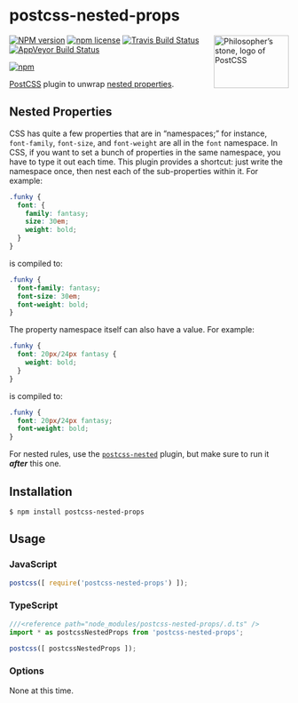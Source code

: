 # postcss-nested-props

<img align="right" width="135" height="95"
     title="Philosopher’s stone, logo of PostCSS"
     src="http://postcss.github.io/postcss/logo-leftp.png">

[![NPM version](http://img.shields.io/npm/v/postcss-nested-props.svg?style=flat)](https://www.npmjs.org/package/postcss-nested-props)
[![npm license](http://img.shields.io/npm/l/postcss-nested-props.svg?style=flat-square)](https://www.npmjs.org/package/postcss-nested-props)
[![Travis Build Status](https://img.shields.io/travis/jedmao/postcss-nested-props.svg?label=unix)](https://travis-ci.org/jedmao/postcss-nested-props)
[![AppVeyor Build Status](https://img.shields.io/appveyor/ci/jedmao/postcss-nested-props.svg?label=windows)](https://ci.appveyor.com/project/jedmao/postcss-nested-props)

[![npm](https://nodei.co/npm/postcss-nested-props.svg?downloads=true)](https://nodei.co/npm/postcss-nested-props/)

[PostCSS](https://github.com/postcss/postcss) plugin to unwrap [nested properties](http://sass-lang.com/documentation/file.SASS_REFERENCE.html#nested_properties).

## Nested Properties

CSS has quite a few properties that are in “namespaces;” for instance, `font-family`, `font-size`, and `font-weight` are all in the `font` namespace. In CSS, if you want to set a bunch of properties in the same namespace, you have to type it out each time. This plugin provides a shortcut: just write the namespace once, then nest each of the sub-properties within it. For example:

```scss
.funky {
  font: {
    family: fantasy;
    size: 30em;
    weight: bold;
  }
}
```

is compiled to:

```scss
.funky {
  font-family: fantasy;
  font-size: 30em;
  font-weight: bold;
}
```

The property namespace itself can also have a value. For example:

```scss
.funky {
  font: 20px/24px fantasy {
    weight: bold;
  }
}
```

is compiled to:

```css
.funky {
  font: 20px/24px fantasy;
  font-weight: bold;
}
```

For nested rules, use the [`postcss-nested`](https://github.com/postcss/postcss-nested) plugin, but make sure to run it _**after**_ this one.

## Installation

```
$ npm install postcss-nested-props
```

## Usage

### JavaScript

```js
postcss([ require('postcss-nested-props') ]);
```

### TypeScript

```ts
///<reference path="node_modules/postcss-nested-props/.d.ts" />
import * as postcssNestedProps from 'postcss-nested-props';

postcss([ postcssNestedProps ]);
```

### Options

None at this time.
